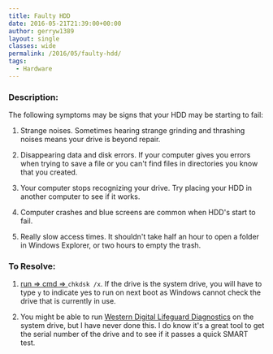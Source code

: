 ```yaml
---
title: Faulty HDD
date: 2016-05-21T21:39:00+00:00
author: gerryw1389
layout: single
classes: wide
permalink: /2016/05/faulty-hdd/
tags:
  - Hardware
---
```

<!--more-->

### Description:

The following symptoms may be signs that your HDD may be starting to fail:

1. Strange noises. Sometimes hearing strange grinding and thrashing noises means your drive is beyond repair.

2. Disappearing data and disk errors. If your computer gives you errors when trying to save a file or you can't find files in directories you know that you created.

3. Your computer stops recognizing your drive. Try placing your HDD in another computer to see if it works.

4. Computer crashes and blue screens are common when HDD's start to fail.

5. Really slow access times. It shouldn't take half an hour to open a folder in Windows Explorer, or two hours to empty the trash.

### To Resolve:

1. [run => cmd => ](https://automationadmin.com/2016/05/command-prompt-overview/) `chkdsk /x`. If the drive is the system drive, you will have to type `y` to indicate yes to run on next boot as Windows cannot check the drive that is currently in use.

2. You might be able to run [Western Digital Lifeguard Diagnostics](http://www.majorgeeks.com/files/details/western_digital_data_lifeguard_tools.html) on the system drive, but I have never done this. I do know it's a great tool to get the serial number of the drive and to see if it passes a quick SMART test.